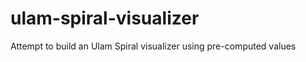 ulam-spiral-visualizer
======================

Attempt to build an Ulam Spiral visualizer using pre-computed values
